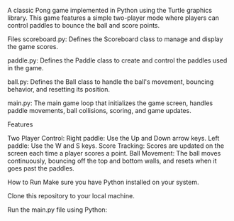 A classic Pong game implemented in Python using the Turtle graphics library. This game features a simple two-player mode where players can control paddles to bounce the ball and score points.

Files
scoreboard.py: Defines the Scoreboard class to manage and display the game scores.

paddle.py: Defines the Paddle class to create and control the paddles used in the game.

ball.py: Defines the Ball class to handle the ball's movement, bouncing behavior, and resetting its position.

main.py: The main game loop that initializes the game screen, handles paddle movements, ball collisions, scoring, and game updates.


Features

Two Player Control:
Right paddle: Use the Up and Down arrow keys.
Left paddle: Use the W and S keys.
Score Tracking: Scores are updated on the screen each time a player scores a point.
Ball Movement: The ball moves continuously, bouncing off the top and bottom walls, and resets when it goes past the paddles.


How to Run
Make sure you have Python installed on your system.

Clone this repository to your local machine.

Run the main.py file using Python:
